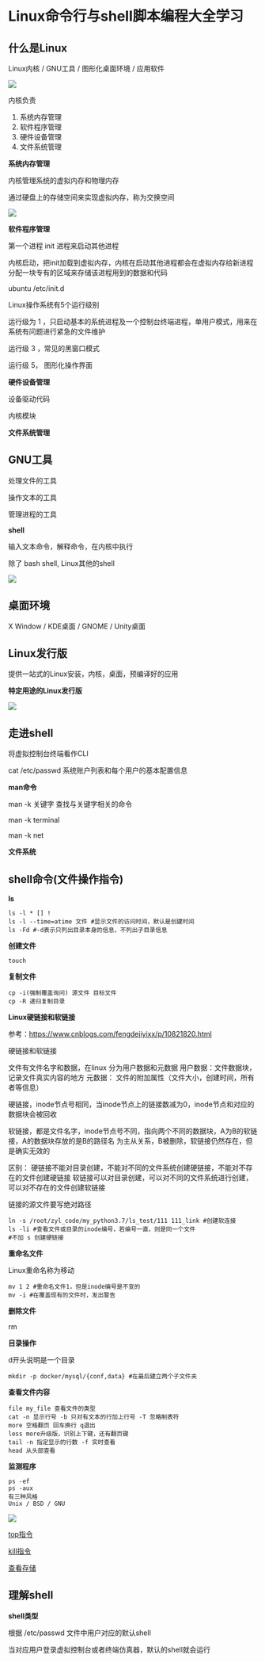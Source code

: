 # Linux命令行与shell脚本编程大全学习

## 什么是Linux

Linux内核 / GNU工具 / 图形化桌面环境 / 应用软件

![](https://github.com/zyl-fun/pic/blob/master/%E4%BC%81%E4%B8%9A%E5%BE%AE%E4%BF%A1%E6%88%AA%E5%9B%BE_20200623101843.png?raw=true)

内核负责

1. 系统内存管理
2. 软件程序管理
3. 硬件设备管理
4. 文件系统管理

**系统内存管理**

内核管理系统的虚拟内存和物理内存

通过硬盘上的存储空间来实现虚拟内存，称为交换空间



![](https://github.com/zyl-fun/pic/blob/master/%E4%BC%81%E4%B8%9A%E5%BE%AE%E4%BF%A1%E6%88%AA%E5%9B%BE_20200623102827.png?raw=true)

**软件程序管理**

第一个进程 init 进程来启动其他进程

内核启动，把init加载到虚拟内存，内核在启动其他进程都会在虚拟内存给新进程分配一块专有的区域来存储该进程用到的数据和代码

ubuntu /etc/init.d

Linux操作系统有5个运行级别

运行级为 1 ，只启动基本的系统进程及一个控制台终端进程，单用户模式，用来在系统有问题进行紧急的文件维护

运行级 3 ，常见的黑窗口模式

运行级 5， 图形化操作界面

**硬件设备管理**

设备驱动代码

内核模块

**文件系统管理**

## GNU工具

处理文件的工具

操作文本的工具

管理进程的工具

**shell**

输入文本命令，解释命令，在内核中执行

除了 bash shell, Linux其他的shell

![](https://github.com/zyl-fun/pic/blob/master/%E4%BC%81%E4%B8%9A%E5%BE%AE%E4%BF%A1%E6%88%AA%E5%9B%BE_20200623105523.png?raw=true)

## 桌面环境

X Window / KDE桌面 / GNOME / Unity桌面

## Linux发行版

提供一站式的Linux安装，内核，桌面，预编译好的应用

**特定用途的Linux发行版**

![](https://github.com/zyl-fun/pic/blob/master/%E4%BC%81%E4%B8%9A%E5%BE%AE%E4%BF%A1%E6%88%AA%E5%9B%BE_20200623110342.png?raw=true)

## 走进shell

将虚拟控制台终端看作CLI

cat /etc/passwd 系统账户列表和每个用户的基本配置信息

**man命令**

man -k 关键字 查找与关键字相关的命令

man -k terminal

man -k net

**文件系统**



## shell命令(文件操作指令)

**ls**

```shell
ls -l * [] !
ls -l --time=atime 文件 #显示文件的访问时间，默认是创建时间
ls -Fd #-d表示只列出目录本身的信息，不列出子目录信息
```

**创建文件**

```shell
touch
```

**复制文件**

```shell
cp -i(强制覆盖询问) 源文件 目标文件
cp -R 递归复制目录
```

**Linux硬链接和软链接**

参考：https://www.cnblogs.com/fengdejiyixx/p/10821820.html

硬链接和软链接

文件有文件名字和数据，在linux 分为用户数据和元数据
用户数据：文件数据块，记录文件真实内容的地方
元数据： 文件的附加属性（文件大小，创建时间，所有者等信息）

硬链接，inode节点号相同，当inode节点上的链接数减为0，inode节点和对应的数据块会被回收

软链接，都是文件名字，inode节点号不同，指向两个不同的数据块，A为B的软链接，A的数据块存放的是B的路径名
为主从关系，B被删除，软链接仍然存在，但是确实无效的

区别：
硬链接不能对目录创建，不能对不同的文件系统创建硬链接，不能对不存在的文件创建硬链接
软链接可以对目录创建，可以对不同的文件系统进行创建，可以对不存在的文件创建软链接

链接的源文件要写绝对路径

```shell
ln -s /root/zyl_code/my_python3.7/ls_test/111 111_link #创建软连接
ls -li #查看文件或目录的inode编号，若编号一直，则是同一个文件
#不加 s 创建硬链接
```

**重命名文件**

Linux重命名称为移动

```shell
mv 1 2 #重命名文件1，但是inode编号是不变的
mv -i #在覆盖现有的文件时，发出警告
```

**删除文件**

rm

**目录操作**

d开头说明是一个目录

```shell
mkdir -p docker/mysql/{conf,data} #在最后建立两个子文件夹
```

**查看文件内容**

```shell
file my_file 查看文件的类型
cat -n 显示行号 -b 只对有文本的行加上行号 -T 忽略制表符
more 空格翻页 回车换行 q退出
less more升级版，识别上下键，还有翻页键
tail -n 指定显示的行数 -f 实时查看
head 从头部查看
```

**监测程序**

```shell
ps -ef 
ps -aux
有三种风格
Unix / BSD / GNU
```



![](https://github.com/zyl-fun/pic/blob/master/%E4%BC%81%E4%B8%9A%E5%BE%AE%E4%BF%A1%E6%88%AA%E5%9B%BE_20200623142513.png?raw=true)

[top指令](https://github.com/zyl-fun/blog/blob/master/Linux-top%E6%8C%87%E4%BB%A4.md)

[kill指令](https://github.com/zyl-fun/blog/blob/master/Linux-%E7%BB%93%E6%9D%9F%E8%BF%9B%E7%A8%8B%EF%BC%88kill%EF%BC%89.md)

[查看存储](https://github.com/zyl-fun/blog/blob/master/Linux%E6%9F%A5%E7%9C%8B%E5%AD%98%E5%82%A8%E7%9A%84%E5%87%A0%E7%A7%8D%E6%96%B9%E5%BC%8F.md)

## 理解shell

**shell类型**

根据 /etc/passwd 文件中用户对应的默认shell

当对应用户登录虚拟控制台或者终端仿真器，默认的shell就会运行















